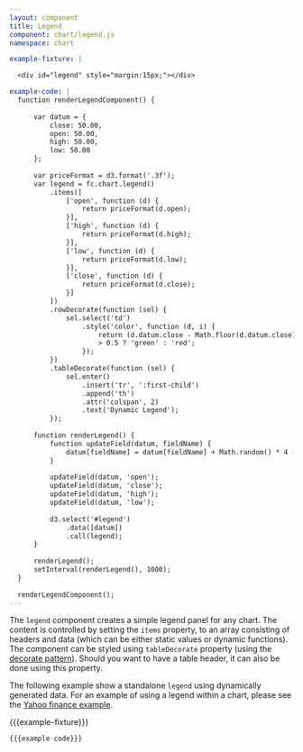 ```yaml
---
layout: component
title: Legend
component: chart/legend.js
namespace: chart

example-fixture: |

  <div id="legend" style="margin:15px;"></div>

example-code: |
  function renderLegendComponent() {
  
      var datum = {
          close: 50.00,
          open: 50.00,
          high: 50.00,
          low: 50.00
      };
  
      var priceFormat = d3.format('.3f');
      var legend = fc.chart.legend()
          .items([
              ['open', function (d) {
                  return priceFormat(d.open);
              }],
              ['high', function (d) {
                  return priceFormat(d.high);
              }],
              ['low', function (d) {
                  return priceFormat(d.low);
              }],
              ['close', function (d) {
                  return priceFormat(d.close);
              }]
          ])
          .rowDecorate(function (sel) {
              sel.select('td')
                  .style('color', function (d, i) {
                      return (d.datum.close - Math.floor(d.datum.close)) 
                      > 0.5 ? 'green' : 'red';
                  });
          })
          .tableDecorate(function (sel) {
              sel.enter()
                  .insert('tr', ':first-child')
                  .append('th')
                  .attr('colspan', 2)
                  .text('Dynamic Legend');
          });
  
      function renderLegend() {
          function updateField(datum, fieldName) {
              datum[fieldName] = datum[fieldName] + Math.random() * 4 - 2;
          }
  
          updateField(datum, 'open');
          updateField(datum, 'close');
          updateField(datum, 'high');
          updateField(datum, 'low');
  
          d3.select('#legend')
              .data([datum])
              .call(legend);
      }
  
      renderLegend();
      setInterval(renderLegend(), 1000);
  }
  
  renderLegendComponent();
---
```


The `legend` component creates a simple legend panel for any chart. The content is controlled by setting the `items` property, to an array consisting of headers and data (which can be either static values or dynamic functions). The component can be styled using `tableDecorate` property (using the [decorate pattern](../introduction/2-decorate-pattern.html)). Should you want to have a table header, it can also be done using this property.

The following example show a standalone `legend` using dynamically generated data. For an example of using a legend within a chart, please see the [Yahoo finance example](../../examples/yahoo-finance-chart/).


{{{example-fixture}}}

```js
{{{example-code}}}
```



<script type="text/javascript">
(function() {
  {{{example-code}}}
}());
</script>

